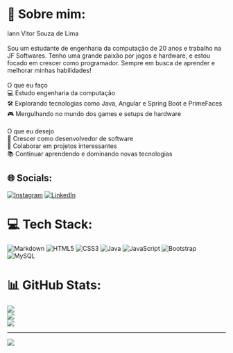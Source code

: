 # 💫 Sobre mim:
Iann Vitor Souza de Lima<br><br>Sou um estudante de engenharia da computação de 20 anos e trabalho na JF Softwares. Tenho uma grande paixão por jogos e hardware, e estou focado em crescer como programador. Sempre em busca de aprender e melhorar minhas habilidades!<br><br>O que eu faço<br>💻 Estudo engenharia da computação<br>🛠️ Explorando tecnologias como Java, Angular e Spring Boot e PrimeFaces<br>🎮 Mergulhando no mundo dos games e setups de hardware<br><br>O que eu desejo<br>🚀 Crescer como desenvolvedor de software<br>🤝 Colaborar em projetos interessantes<br>📚 Continuar aprendendo e dominando novas tecnologias<br>


## 🌐 Socials:
[![Instagram](https://img.shields.io/badge/Instagram-%23E4405F.svg?logo=Instagram&logoColor=white)](https://instagram.com/innvtor) [![LinkedIn](https://img.shields.io/badge/LinkedIn-%230077B5.svg?logo=linkedin&logoColor=white)](https://linkedin.com/in/iann-vitor-a14b7b308) 

# 💻 Tech Stack:
![Markdown](https://img.shields.io/badge/markdown-%23000000.svg?style=for-the-badge&logo=markdown&logoColor=white) ![HTML5](https://img.shields.io/badge/html5-%23E34F26.svg?style=for-the-badge&logo=html5&logoColor=white) ![CSS3](https://img.shields.io/badge/css3-%231572B6.svg?style=for-the-badge&logo=css3&logoColor=white) ![Java](https://img.shields.io/badge/java-%23ED8B00.svg?style=for-the-badge&logo=openjdk&logoColor=white) ![JavaScript](https://img.shields.io/badge/javascript-%23323330.svg?style=for-the-badge&logo=javascript&logoColor=%23F7DF1E) ![Bootstrap](https://img.shields.io/badge/bootstrap-%238511FA.svg?style=for-the-badge&logo=bootstrap&logoColor=white) ![MySQL](https://img.shields.io/badge/mysql-4479A1.svg?style=for-the-badge&logo=mysql&logoColor=white)
# 📊 GitHub Stats:
![](https://github-readme-stats.vercel.app/api?username=IannVitor&theme=dark&hide_border=false&include_all_commits=false&count_private=false)<br/>
![](https://github-readme-streak-stats.herokuapp.com/?user=IannVitor&theme=dark&hide_border=false)<br/>
![](https://github-readme-stats.vercel.app/api/top-langs/?username=IannVitor&theme=dark&hide_border=false&include_all_commits=false&count_private=false&layout=compact)

---
[![](https://visitcount.itsvg.in/api?id=IannVitor&icon=0&color=0)](https://visitcount.itsvg.in)

<!-- Proudly created with GPRM ( https://gprm.itsvg.in ) -->
